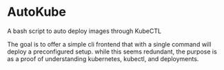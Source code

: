# AutoKube
A bash script to auto deploy images through KubeCTL

The goal is to offer a simple cli frontend that with a single command will deploy a preconfigured setup. while this seems redundant, the purpose is as a proof of understanding kubernetes, kubectl, and deployments.
